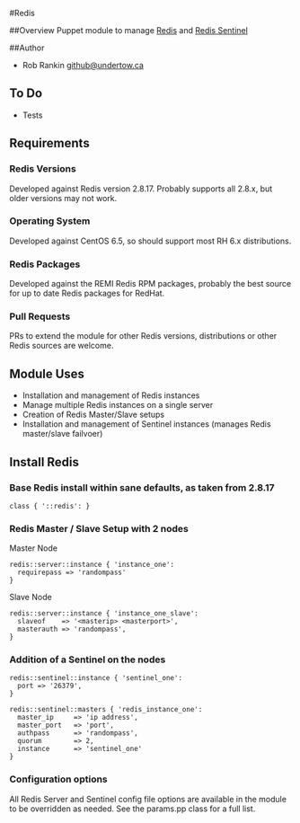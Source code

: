 #Redis

##Overview
Puppet module to manage [Redis](http://redis.io/) and [Redis Sentinel](http://redis.io/topics/sentinel)

##Author
* Rob Rankin <github@undertow.ca>

## To Do
* Tests

## Requirements
### Redis Versions
Developed against Redis version 2.8.17.  Probably supports all 2.8.x, but older versions may not work.

### Operating System
Developed against CentOS 6.5, so should support most RH 6.x distributions.

### Redis Packages
Developed against the REMI Redis RPM packages, probably the best source for up to date Redis packages for RedHat.

### Pull Requests
PRs to extend the module for other Redis versions, distributions or other Redis sources are welcome.

## Module Uses

* Installation and management of Redis instances
* Manage multiple Redis instances on a single server
* Creation of Redis Master/Slave setups
* Installation and management of Sentinel instances (manages Redis master/slave failvoer)

## Install Redis

### Base Redis install within sane defaults, as taken from 2.8.17
```
class { '::redis': }
```

### Redis Master / Slave Setup with 2 nodes
Master Node
```
redis::server::instance { 'instance_one':
  requirepass => 'randompass'
}
```

Slave Node
```
redis::server::instance { 'instance_one_slave':
  slaveof    => '<masterip> <masterport>',
  masterauth => 'randompass',
}
```

### Addition of a Sentinel on the nodes
```
redis::sentinel::instance { 'sentinel_one':
  port => '26379',
}
```

```
redis::sentinel::masters { 'redis_instance_one':
  master_ip     => 'ip address',
  master_port   => 'port',
  authpass      => 'randompass',
  quorum        => 2,
  instance      => 'sentinel_one'
}
```



### Configuration options

All Redis Server and Sentinel config file options are available in the module to be overridden as needed.  See the params.pp class for a full list.

